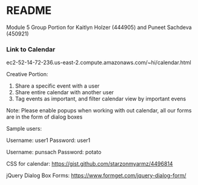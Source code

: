 # README #

Module 5 Group Portion for Kaitlyn Holzer (444905) and Puneet Sachdeva (450921)

### Link to Calendar ###

ec2-52-14-72-236.us-east-2.compute.amazonaws.com/~hi/calendar.html

Creative Portion:

1. Share a specific event with a user 
2. Share entire calendar with another user 
3. Tag events as important, and filter calendar view by important evens 

Note: Please enable popups when working with out calendar, all our forms are in the form of dialog boxes

Sample users:

Username: user1
Password: user1

Username: punsach
Password: potato

CSS for calendar: https://gist.github.com/starzonmyarmz/4496814

jQuery Dialog Box Forms: https://www.formget.com/jquery-dialog-form/